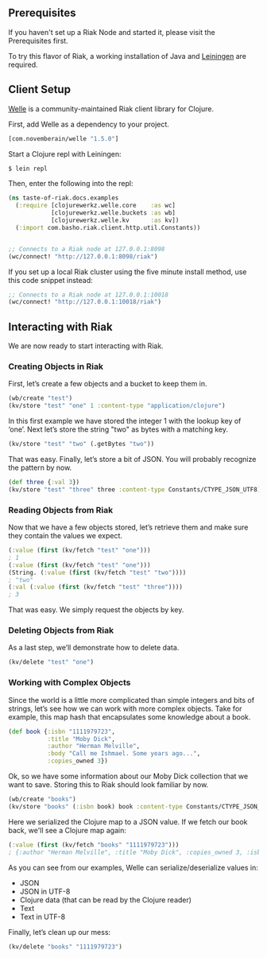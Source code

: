 <!--
name: clojure
version : "0.1"
title : "Riak with Clojure"
description: "Get learners using Riak with Clojure."
homepage : "http://docs.basho.com/riak/latest/dev/taste-of-riak/"
coverImage : "http://raw.githubusercontent.com/basho/basho_docs/master/source/images/riak-transparent-larger.png"
license : "CC Attribution 3.0"
url : "http://basho.com"
twitter : "basho"
-->



<!-- @section -->

## Prerequisites

If you haven't set up a Riak Node and started it, please visit the
Prerequisites first.

To try this flavor of Riak, a working installation of Java and
[Leiningen](https://github.com/technomancy/leiningen) are required.


<!-- @section -->

## Client Setup

[Welle](http://clojureriak.info/) is a community-maintained Riak client
library for Clojure.

First, add Welle as a dependency to your project.

```clojure
[com.novemberain/welle "1.5.0"]
```

Start a Clojure repl with Leiningen:

```bash
$ lein repl
```

Then, enter the following into the repl:

```clojure
(ns taste-of-riak.docs.examples
  (:require [clojurewerkz.welle.core    :as wc]
            [clojurewerkz.welle.buckets :as wb]
            [clojurewerkz.welle.kv      :as kv])
  (:import com.basho.riak.client.http.util.Constants))


;; Connects to a Riak node at 127.0.0.1:8098
(wc/connect! "http://127.0.0.1:8098/riak")
```

If you set up a local Riak cluster using the five minute install method,
use this code snippet instead:

```clojure
;; Connects to a Riak node at 127.0.0.1:10018
(wc/connect! "http://127.0.0.1:10018/riak")
```


<!-- @section -->

## Interacting with Riak

We are now ready to start interacting with Riak.

### Creating Objects in Riak

First, let’s create a few objects and a bucket to keep them in.

```clojure
(wb/create "test")
(kv/store "test" "one" 1 :content-type "application/clojure")
```

In this first example we have stored the integer 1 with the lookup key of
‘one’.  Next let’s store the string "two" as bytes with a matching key.

```clojure
(kv/store "test" "two" (.getBytes "two"))
```

That was easy.  Finally, let’s store a bit of JSON.  You will probably
recognize the pattern by now.

```clojure
(def three {:val 3})
(kv/store "test" "three" three :content-type Constants/CTYPE_JSON_UTF8)
```

### Reading Objects from Riak

Now that we have a few objects stored, let’s retrieve them and make sure they
contain the values we expect.

```clojure
(:value (first (kv/fetch "test" "one")))
; 1
(:value (first (kv/fetch "test" "one")))
(String. (:value (first (kv/fetch "test" "two"))))
; "two"
(:val (:value (first (kv/fetch "test" "three"))))
; 3
```

That was easy.  We simply request the objects by key.

### Deleting Objects from Riak

As a last step, we’ll demonstrate how to delete data.

```clojure
(kv/delete "test" "one")
```

### Working with Complex Objects

Since the world is a little more complicated than simple integers and bits of
strings, let’s see how we can work with more complex objects.  Take for
example, this map hash that encapsulates some knowledge about a book.

```clojure
(def book {:isbn "1111979723",
           :title "Moby Dick",
           :author "Herman Melville",
           :body "Call me Ishmael. Some years ago...",
           :copies_owned 3})
```

Ok, so we have some information about our Moby Dick collection that we want to
save.  Storing this to Riak should look familiar by now.

```clojure
(wb/create "books")
(kv/store "books" (:isbn book) book :content-type Constants/CTYPE_JSON_UTF8)
```

Here we serialized the Clojure map to a JSON value. If we fetch our book back,
we'll see a Clojure map again:

```clojure
(:value (first (kv/fetch "books" "1111979723")))
; {:author "Herman Melville", :title "Moby Dick", :copies_owned 3, :isbn "1111979723", :body "Call me Ishmael. Some years ago..."}
```

As you can see from our examples, Welle can serialize/deserialize values in:

* JSON
* JSON in UTF-8
* Clojure data (that can be read by the Clojure reader)
* Text
* Text in UTF-8

Finally, let’s clean up our mess:

```clojure
(kv/delete "books" "1111979723")
```
